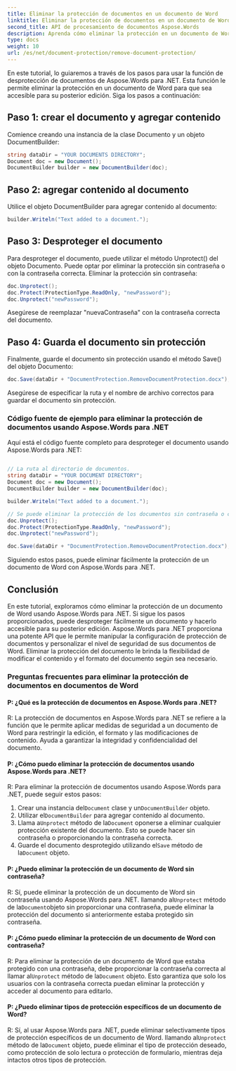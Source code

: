 ```yaml
---
title: Eliminar la protección de documentos en un documento de Word
linktitle: Eliminar la protección de documentos en un documento de Word
second_title: API de procesamiento de documentos Aspose.Words
description: Aprenda cómo eliminar la protección en un documento de Word con Aspose.Words para .NET.
type: docs
weight: 10
url: /es/net/document-protection/remove-document-protection/
---
```

En este tutorial, lo guiaremos a través de los pasos para usar la función de desprotección de documentos de Aspose.Words para .NET. Esta función le permite eliminar la protección en un documento de Word para que sea accesible para su posterior edición. Siga los pasos a continuación:

## Paso 1: crear el documento y agregar contenido

Comience creando una instancia de la clase Documento y un objeto DocumentBuilder:

```csharp
string dataDir = "YOUR DOCUMENTS DIRECTORY";
Document doc = new Document();
DocumentBuilder builder = new DocumentBuilder(doc);
```

## Paso 2: agregar contenido al documento

Utilice el objeto DocumentBuilder para agregar contenido al documento:

```csharp
builder.Writeln("Text added to a document.");
```

## Paso 3: Desproteger el documento

Para desproteger el documento, puede utilizar el método Unprotect() del objeto Documento. Puede optar por eliminar la protección sin contraseña o con la contraseña correcta. Eliminar la protección sin contraseña:

```csharp
doc.Unprotect();
doc.Protect(ProtectionType.ReadOnly, "newPassword");
doc.Unprotect("newPassword");
```

Asegúrese de reemplazar "nuevaContraseña" con la contraseña correcta del documento.

## Paso 4: Guarda el documento sin protección

Finalmente, guarde el documento sin protección usando el método Save() del objeto Documento:

```csharp
doc.Save(dataDir + "DocumentProtection.RemoveDocumentProtection.docx");
```

Asegúrese de especificar la ruta y el nombre de archivo correctos para guardar el documento sin protección.

### Código fuente de ejemplo para eliminar la protección de documentos usando Aspose.Words para .NET

Aquí está el código fuente completo para desproteger el documento usando Aspose.Words para .NET:

```csharp

// La ruta al directorio de documentos.
string dataDir = "YOUR DOCUMENT DIRECTORY";
Document doc = new Document();
DocumentBuilder builder = new DocumentBuilder(doc);

builder.Writeln("Text added to a document.");

// Se puede eliminar la protección de los documentos sin contraseña o con la contraseña correcta.
doc.Unprotect();
doc.Protect(ProtectionType.ReadOnly, "newPassword");
doc.Unprotect("newPassword");

doc.Save(dataDir + "DocumentProtection.RemoveDocumentProtection.docx");

```

Siguiendo estos pasos, puede eliminar fácilmente la protección de un documento de Word con Aspose.Words para .NET.

## Conclusión

En este tutorial, exploramos cómo eliminar la protección de un documento de Word usando Aspose.Words para .NET. Si sigue los pasos proporcionados, puede desproteger fácilmente un documento y hacerlo accesible para su posterior edición. Aspose.Words para .NET proporciona una potente API que le permite manipular la configuración de protección de documentos y personalizar el nivel de seguridad de sus documentos de Word. Eliminar la protección del documento le brinda la flexibilidad de modificar el contenido y el formato del documento según sea necesario.

### Preguntas frecuentes para eliminar la protección de documentos en documentos de Word

#### P: ¿Qué es la protección de documentos en Aspose.Words para .NET?

R: La protección de documentos en Aspose.Words para .NET se refiere a la función que le permite aplicar medidas de seguridad a un documento de Word para restringir la edición, el formato y las modificaciones de contenido. Ayuda a garantizar la integridad y confidencialidad del documento.

#### P: ¿Cómo puedo eliminar la protección de documentos usando Aspose.Words para .NET?

R: Para eliminar la protección de documentos usando Aspose.Words para .NET, puede seguir estos pasos:
1.  Crear una instancia del`Document` clase y un`DocumentBuilder` objeto.
2.  Utilizar el`DocumentBuilder` para agregar contenido al documento.
3.  Llama a`Unprotect` método de la`Document` oponerse a eliminar cualquier protección existente del documento. Esto se puede hacer sin contraseña o proporcionando la contraseña correcta.
4.  Guarde el documento desprotegido utilizando el`Save` método de la`Document` objeto.

#### P: ¿Puedo eliminar la protección de un documento de Word sin contraseña?

 R: Sí, puede eliminar la protección de un documento de Word sin contraseña usando Aspose.Words para .NET. llamando al`Unprotect` método de la`Document`objeto sin proporcionar una contraseña, puede eliminar la protección del documento si anteriormente estaba protegido sin contraseña.

#### P: ¿Cómo puedo eliminar la protección de un documento de Word con contraseña?

 R: Para eliminar la protección de un documento de Word que estaba protegido con una contraseña, debe proporcionar la contraseña correcta al llamar al`Unprotect` método de la`Document` objeto. Esto garantiza que solo los usuarios con la contraseña correcta puedan eliminar la protección y acceder al documento para editarlo.

#### P: ¿Puedo eliminar tipos de protección específicos de un documento de Word?

 R: Sí, al usar Aspose.Words para .NET, puede eliminar selectivamente tipos de protección específicos de un documento de Word. llamando al`Unprotect` método de la`Document` objeto, puede eliminar el tipo de protección deseado, como protección de solo lectura o protección de formulario, mientras deja intactos otros tipos de protección.